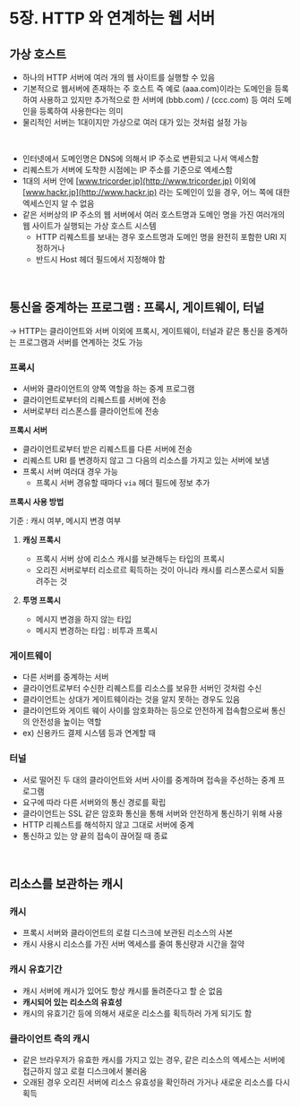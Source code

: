 # 5장. HTTP 와 연계하는 웹 서버

## 가상 호스트

- 하나의 HTTP 서버에 여러 개의 웹 사이트를 실행할 수 있음
- 기본적으로 웹서버에 존재하는 주 호스트 즉 예로 (aaa.com)이라는 도메인을 등록하여 사용하고 있지만 추가적으로 한 서버에 (bbb.com) / (ccc.com) 등 여러 도메인을 등록하여 사용한다는 의미
- 물리적인 서버는 1대이지만 가상으로 여러 대가 있는 것처럼 설정 가능

<br>

- 인터넷에서 도메인명은 DNS에 의해서 IP 주소로 변환되고 나서 액세스함
- 리퀘스트가 서버에 도착한 시점에는 IP 주소를 기준으로 엑세스함
- 1대의 서버 안에 [www.tricorder.jp](http://www.tricorder.jp) 이외에 [www.hackr.jp](http://www.hackr.jp) 라는 도메인이 있을 경우, 어느 쪽에 대한 엑세스인지 알 수 없음
- 같은 서버상의 IP 주소의 웹 서버에서 여러 호스트명과 도메인 명을 가진 여러개의 웹 사이트가 실행되는 가상 호스트 시스템
    - HTTP 리퀘스트를 보내는 경우 호스트명과 도메인 명을 완전히 포함한 URI 지정하거나
    - 반드시 Host 헤더 필드에서 지정해야 함

<br>

## 통신을 중계하는 프로그램 :  프록시, 게이트웨이, 터널

→ HTTP는 클라이언트와 서버 이외에 프록시, 게이트웨이, 터널과 같은 통신을 중계하는 프로그램과 서버를 연계하는 것도 가능

### 프록시

- 서버와 클라이언트의 양쪽 역할을 하는 중계 프로그램
- 클라이언트로부터의 리퀘스트를 서버에 전송
- 서버로부터 리스폰스를 클라이언트에 전송

**프록시 서버**

- 클라이언트로부터 받은 리퀘스트를 다른 서버에 전송
- 리퀘스트 URI 를 변경하지 않고 그 다음의 리소스를 가지고 있는 서버에 보냄
- 프록시 서버 여러대 경우 가능
    - 프록시 서버 경유할 때마다 `via` 헤더 필드에 정보 추가


**프록시 사용 방법**

기준 : 캐시 여부, 메시지 변경 여부

1. **캐싱 프록시**
    - 프록시 서버 상에 리소스 캐시를 보관해두는 타입의 프록시
    - 오리진 서버로부터 리소르르 획득하는 것이 아니라 캐시를 리스폰스로서 되돌려주는 것
    
2. **투명 프록시**
    - 메시지  변경을 하지 않는 타입
    - 메시지 변경하는 타입 : 비투과 프록시
    


### 게이트웨이

- 다른 서버를 중계하는 서버
- 클라이언트로부터 수신한 리퀘스트를 리소스를 보유한 서버인 것처럼 수신
- 클라이언트는 상대가 게이트웨이라는 것을 알지 못하는 경우도 있음
- 클라이언트와 게이트 웨이 사이를 암호화하는 등으로 안전하게 접속함으로써 통신의 안전성을 높이는 역할
- ex) 신용카드 결제 시스템 등과 연계할 때

### 터널

- 서로 떨어진 두 대의 클라이언트와 서버 사이를 중계하며 접속을 주선하는 중계 프로그램
- 요구에 따라 다른 서버와의 통신 경로를 확립
- 클라이언트는 SSL 같은 암호화 통신을 통해 서버와 안전하게 통신하기 위해 사용
- HTTP 리퀘스트를 해석하지 않고 그대로 서버에 중계
- 통신하고 있는 양 끝의 접속이 끊어질 때 종료

<br>

## **리소스를 보관하는 캐시**

### 캐시

- 프록시 서버와 클라이언트의 로컬 디스크에 보관된 리소스의 사본
- 캐시 사용시 리소스를 가진 서버 엑세스를 줄여 통신량과 시간을 절약

### 캐시 유효기간

- 캐시 서버에 캐시가 있어도 항상 캐시를 돌려준다고 할 순 없음
- **캐시되어 있는 리소스의 유효성**
- 캐시의 유효기간 등에 의해서 새로운 리소스를 획득하러 가게 되기도 함

### 클라이언트 측의  캐시

- 같은 브라우저가 유효한 캐시를 가지고 있는 경우, 같은 리소스의 엑세스는 서버에 접근하지 않고 로컬 디스크에서 불러옴
- 오래된 경우 오리진 서버에 리소스 유효성을 확인하러 가거나 새로운 리소스를 다시 획득
